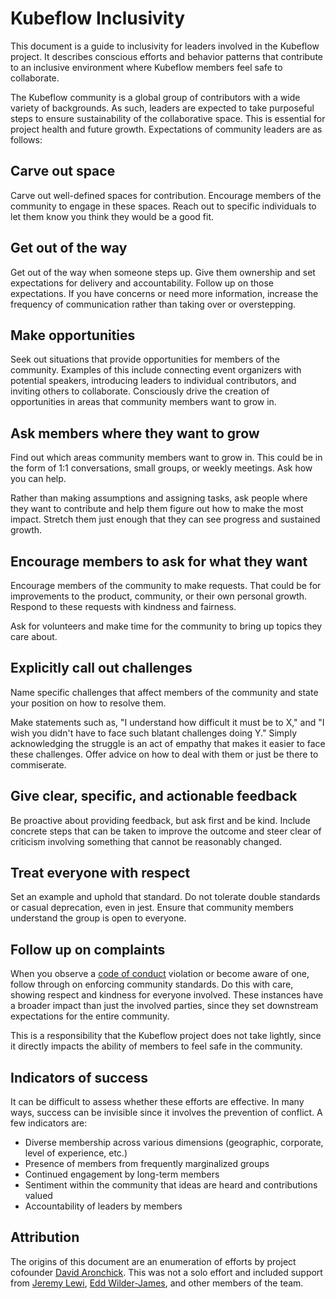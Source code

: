 # Kubeflow Inclusivity

This document is a guide to inclusivity for leaders involved in the Kubeflow
project. It describes conscious efforts and behavior patterns that contribute
to an inclusive environment where Kubeflow members feel safe to collaborate.

The Kubeflow community is a global group of contributors with a wide variety of
backgrounds. As such, leaders are expected to take purposeful steps to ensure
sustainability of the collaborative space. This is essential for project health
and future growth. Expectations of community leaders are as follows:

## Carve out space

Carve out well-defined spaces for contribution. Encourage members of the
community to engage in these spaces. Reach out to specific individuals to let
them know you think they would be a good fit.

## Get out of the way

Get out of the way when someone steps up. Give them ownership and set
expectations for delivery and accountability. Follow up on those expectations.
If you have concerns or need more information, increase the frequency of
communication rather than taking over or overstepping.

## Make opportunities

Seek out situations that provide opportunities for members of the community.
Examples of this include connecting event organizers with potential speakers,
introducing leaders to individual contributors, and inviting others to
collaborate. Consciously drive the creation of opportunities in areas that
community members want to grow in.

## Ask members where they want to grow

Find out which areas community members want to grow in. This could be in the
form of 1:1 conversations, small groups, or weekly meetings. Ask how you can
help.

Rather than making assumptions and assigning tasks, ask people where they want
to contribute and help them figure out how to make the most impact. Stretch them
just enough that they can see progress and sustained growth.

## Encourage members to ask for what they want

Encourage members of the community to make requests. That could be for
improvements to the product, community, or their own personal growth. Respond
to these requests with kindness and fairness.

Ask for volunteers and make time for the community to bring up topics they care
about.

## Explicitly call out challenges

Name specific challenges that affect members of the community and state your
position on how to resolve them.

Make statements such as, "I understand how difficult it must be to X," and "I
wish you didn't have to face such blatant challenges doing Y." Simply
acknowledging the struggle is an act of empathy that makes it easier to face
these challenges. Offer advice on how to deal with them or just be there to
commiserate.

## Give clear, specific, and actionable feedback

Be proactive about providing feedback, but ask first and be kind. Include
concrete steps that can be taken to improve the outcome and steer clear of
criticism involving something that cannot be reasonably changed.

## Treat everyone with respect

Set an example and uphold that standard. Do not tolerate double standards or
casual deprecation, even in jest. Ensure that community members understand the
group is open to everyone.

## Follow up on complaints

When you observe a [code of conduct](CODE_OF_CONDUCT.md) violation or become
aware of one, follow through on enforcing community standards. Do this with
care, showing respect and kindness for everyone involved. These instances have a
broader impact than just the involved parties, since they set downstream
expectations for the entire community.

This is a responsibility that the Kubeflow project does not take lightly, since it
directly impacts the ability of members to feel safe in the community.

## Indicators of success

It can be difficult to assess whether these efforts are effective. In many ways,
success can be invisible since it involves the prevention of conflict. A few
indicators are:

* Diverse membership across various dimensions (geographic, corporate, level of
  experience, etc.)
* Presence of members from frequently marginalized groups
* Continued engagement by long-term members
* Sentiment within the community that ideas are heard and contributions valued
* Accountability of leaders by members

## Attribution

The origins of this document are an enumeration of efforts by project cofounder
[David Aronchick](https://github.com/aronchick). This was not a solo effort and
included support from [Jeremy Lewi](https://github.com/jlewi),
[Edd Wilder-James](https://github.com/ewilderj), and other members of the team.


